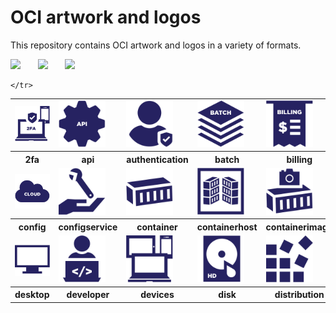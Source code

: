# OCI artwork and logos

This repository contains OCI artwork and logos in a variety of formats.

<img src="/oci/horizontal/color/oci-horizontal-color.png" width="250">      &nbsp;  &nbsp;  &nbsp; <img src="/oci/stacked/color/oci-stacked-color.png" width="65">   &nbsp;  &nbsp;  &nbsp; <img src="/oci/icon/color/oci-icon-color.png" width="80">



<table>
<tr>
        <td style="10%"><img src="icons/oci_icon_2fa.svg" width="125"></td>
        <td style="10%"><img src="icons/oci_icon_api.svg" width="75"></td>
        <td style="10%"><img src="icons/oci_icon_authentication.svg" width="75"></td>
        <td><img src="icons/oci_icon_batch.svg" width="75"></td>
        <td><img src="icons/oci_icon_billing.svg" width="75"></td>
        <td><img src="icons/oci_icon_cdn.svg" width="100"></td>
        <td><img src="icons/oci_icon_cli.svg" width="100"></td>
        <td><img src="icons/oci_icon_cloud.svg" width="100"></td>
 	    </tr>
 	<tr>
	<th style="width:10%">2fa</th>
        <th style="width:10%">api</th>
        <th style="width:10%">authentication</th>
        <th style="width:10%">batch</th>
        <th style="width:10%">billing</th>
        <th style="width:10%">cdn</th>
  	<th style="width:10%">cli</th>
        <th style="width:10%">cloud</th>	
    </tr>
           <tr>
	<td><img src="icons/oci_icon_cloud.svg" width="125"></td>
        <td><img src="icons/oci_icon_configservice.svg" width="75"></td>
        <td><img src="icons/oci_icon_container.svg" width="75"></td>
        <td><img src="icons/oci_icon_containerhost.svg" width="75"></td>
        <td><img src="icons/oci_icon_containerimage.svg" width="75"></td>
        <td><img src="icons/oci_icon_customer.svg" width="125px"></td>
        <td><img src="icons/oci_icon_database.svg" width="125px"></td>
        <td><img src="icons/oci_icon_debugging.svg" width="125px"></td>
   </tr>
<tr>
	<th style="width:10%">config</th>
        <th style="width:10%">configservice</th>
        <th>container</th>
        <th>containerhost</th>
        <th>containerimage</th>
        <th>customer</th>
        <th>database</th>
        <th>debugging</th>
    </tr>
        <tr>
	<td><img src="icons/oci_icon_desktop.svg" width="125"></td>
        <td><img src="icons/oci_icon_developer.svg" width="75px"></td>
 	<td><img src="icons/oci_icon_devices.svg" width="75"></td>
        <td><img src="icons/oci_icon_disk.svg" width="75"></td>
	<td><img src="icons/oci_icon_distribution.svg" width="75"></td>
        <td><img src="icons/oci_icon_docdb.svg" width="125px"></td>
 	<td><img src="icons/oci_icon_file.svg" width="125px"></td>
        <td><img src="icons/oci_icon_firewall.svg" width="100"></td>
    </tr>
<tr>
	<th>desktop</th>
        <th>developer</th>
	<th>devices</th>
        <th>disk</th>
	<th>distribution</th>
        <th>docdb</th>
	<th>file</th>
        <th>firewall</th>

    </tr>

</table>
